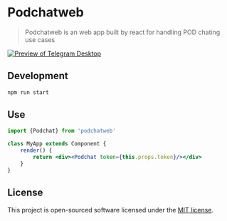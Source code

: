 # Podchatweb
> Podchatweb is an web app built by react for handling POD chating use cases

[![Preview of Telegram Desktop][preview_image]][preview_image_url]

## Development

```bash
npm run start
```

## Use

```jsx
import {Podchat} from 'podchatweb'

class MyApp extends Component {
    render() {
        return <div><Podchat token={this.props.token}/></div>
    }
}
```

## License

This project is open-sourced software licensed under the [MIT license](http://opensource.org/licenses/MIT).


[//]: # (LINKS)
[preview_image]: https://github.com/ACT1GMR/podchatweb/preview.png "Preview of podchat web"
[preview_image_url]: https://github.com/ACT1GMR/podchatweb/preview.png